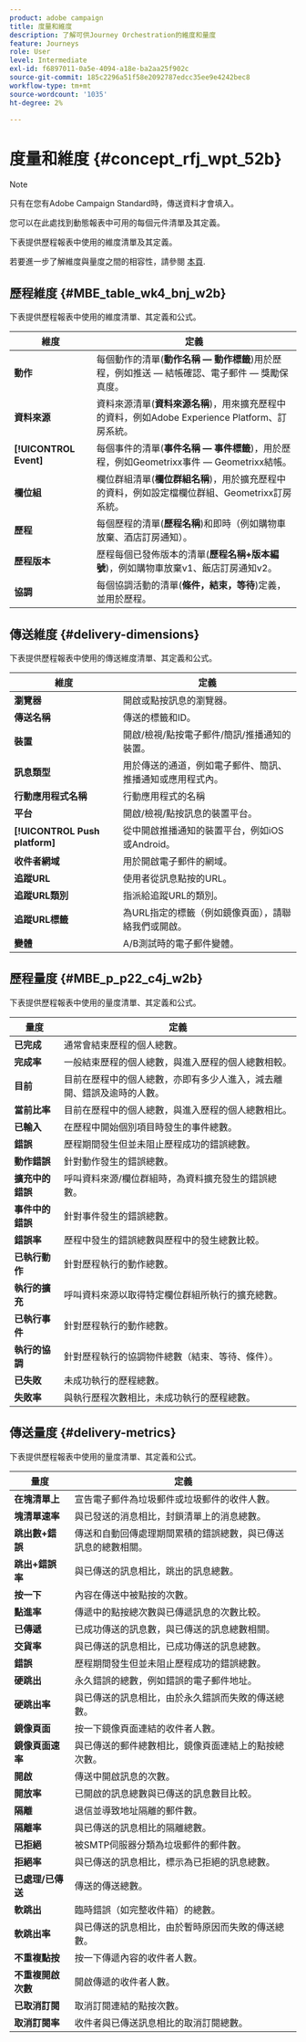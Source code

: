 ```yaml
---
product: adobe campaign
title: 度量和維度
description: 了解可供Journey Orchestration的維度和量度
feature: Journeys
role: User
level: Intermediate
exl-id: f6897011-0a5e-4094-a18e-ba2aa25f902c
source-git-commit: 185c2296a51f58e2092787edcc35ee9e4242bec8
workflow-type: tm+mt
source-wordcount: '1035'
ht-degree: 2%

---
```


# 度量和維度 {#concept_rfj_wpt_52b}

>[!NOTE]
>
>只有在您有Adobe Campaign Standard時，傳送資料才會填入。

您可以在此處找到動態報表中可用的每個元件清單及其定義。

下表提供歷程報表中使用的維度清單及其定義。

若要進一步了解維度與量度之間的相容性，請參閱 [本頁](../assets/do-not-localize/dynamic_report_compatibility_journey.pdf).

## 歷程維度 {#MBE_table_wk4_bnj_w2b}

下表提供歷程報表中使用的維度清單、其定義和公式。

| 維度 | 定義 |
|--- |--- |
| **動作** | 每個動作的清單(**動作名稱 — 動作標籤**)用於歷程，例如推送 — 結帳確認、電子郵件 — 獎勵保真度。 |
| **資料來源** | 資料來源清單(**資料來源名稱**)，用來擴充歷程中的資料，例如Adobe Experience Platform、訂房系統。 |
| **[!UICONTROL Event]** | 每個事件的清單(**事件名稱 — 事件標籤**)，用於歷程，例如Geometrixx事件 — Geometrixx結帳。 |
| **欄位組** | 欄位群組清單(**欄位群組名稱**)，用於擴充歷程中的資料，例如設定檔欄位群組、Geometrixx訂房系統。 |
| **歷程** | 每個歷程的清單(**歷程名稱**)和即時（例如購物車放棄、酒店訂房通知）。 |
| **歷程版本** | 歷程每個已發佈版本的清單(**歷程名稱+版本編號**)，例如購物車放棄v1、飯店訂房通知v2。 |
| **協調** | 每個協調活動的清單(**條件，結束，等待**)定義，並用於歷程。 |

## 傳送維度 {#delivery-dimensions}

下表提供歷程報表中使用的傳送維度清單、其定義和公式。

| 維度 | 定義 |
|--- |--- |
| **瀏覽器** | 開啟或點按訊息的瀏覽器。 |
| **傳送名稱** | 傳送的標籤和ID。 |
| **裝置** | 開啟/檢視/點按電子郵件/簡訊/推播通知的裝置。 |
| **訊息類型** | 用於傳送的通道，例如電子郵件、簡訊、推播通知或應用程式內。 |
| **行動應用程式名稱** | 行動應用程式的名稱 |
| **平台** | 開啟/檢視/點按訊息的裝置平台。 |
| **[!UICONTROL Push platform]** | 從中開啟推播通知的裝置平台，例如iOS或Android。 |
| **收件者網域** | 用於開啟電子郵件的網域。 |
| **追蹤URL** | 使用者從訊息點按的URL。 |
| **追蹤URL類別** | 指派給追蹤URL的類別。 |
| **追蹤URL標籤** | 為URL指定的標籤（例如鏡像頁面），請聯絡我們或開啟。 |
| **變體** | A/B測試時的電子郵件變體。 |

## 歷程量度 {#MBE_p_p22_c4j_w2b}

下表提供歷程報表中使用的量度清單、其定義和公式。

| 量度 | 定義 |
|--- |---|
| **已完成** | 通常會結束歷程的個人總數。 |
| **完成率** | 一般結束歷程的個人總數，與進入歷程的個人總數相較。 |
| **目前** | 目前在歷程中的個人總數，亦即有多少人進入，減去離開、錯誤及逾時的人數。 |
| **當前比率** | 目前在歷程中的個人總數，與進入歷程的個人總數相比。 |
| **已輸入** | 在歷程中開始個別項目時發生的事件總數。 |
| **錯誤** | 歷程期間發生但並未阻止歷程成功的錯誤總數。 |
| **動作錯誤** | 針對動作發生的錯誤總數。 |
| **擴充中的錯誤** | 呼叫資料來源/欄位群組時，為資料擴充發生的錯誤總數。 |
| **事件中的錯誤** | 針對事件發生的錯誤總數。 |
| **錯誤率** | 歷程中發生的錯誤總數與歷程中的發生總數比較。 |
| **已執行動作** | 針對歷程執行的動作總數。 |
| **執行的擴充** | 呼叫資料來源以取得特定欄位群組所執行的擴充總數。 |
| **已執行事件** | 針對歷程執行的動作總數。 |
| **執行的協調** | 針對歷程執行的協調物件總數（結束、等待、條件）。 |
| **已失敗** | 未成功執行的歷程總數。 |
| **失敗率** | 與執行歷程次數相比，未成功執行的歷程總數。 |

## 傳送量度 {#delivery-metrics}

下表提供歷程報表中使用的量度清單、其定義和公式。

| 量度 | 定義 |
|--- |--- |
| **在塊清單上** | 宣告電子郵件為垃圾郵件或垃圾郵件的收件人數。 |
| **塊清單速率** | 與已發送的消息相比，封鎖清單上的消息總數。 |
| **跳出數+錯誤** | 傳送和自動回傳處理期間累積的錯誤總數，與已傳送訊息的總數相關。 |
| **跳出+錯誤率** | 與已傳送的訊息相比，跳出的訊息總數。 |
| **按一下** | 內容在傳送中被點按的次數。 |
| **點進率** | 傳遞中的點按總次數與已傳遞訊息的次數比較。 |
| **已傳遞** | 已成功傳送的訊息數，與已傳送的訊息總數相關。 |
| **交貨率** | 與已傳送的訊息相比，已成功傳送的訊息總數。 |
| **錯誤** | 歷程期間發生但並未阻止歷程成功的錯誤總數。 |
| **硬跳出** | 永久錯誤的總數，例如錯誤的電子郵件地址。 |
| **硬跳出率** | 與已傳送的訊息相比，由於永久錯誤而失敗的傳送總數。 |
| **鏡像頁面** | 按一下鏡像頁面連結的收件者人數。 |
| **鏡像頁面速率** | 與已傳送的郵件總數相比，鏡像頁面連結上的點按總次數。 |
| **開啟** | 傳送中開啟訊息的次數。 |
| **開放率** | 已開啟的訊息總數與已傳送的訊息數目比較。 |
| **隔離** | 退信並導致地址隔離的郵件數。 |
| **隔離率** | 與已傳送的訊息相比的隔離總數。 |
| **已拒絕** | 被SMTP伺服器分類為垃圾郵件的郵件數。 |
| **拒絕率** | 與已傳送的訊息相比，標示為已拒絕的訊息總數。 |
| **已處理/已傳送** | 傳送的傳送總數。 |
| **軟跳出** | 臨時錯誤（如完整收件箱）的總數。 |
| **軟跳出率** | 與已傳送的訊息相比，由於暫時原因而失敗的傳送總數。 |
| **不重複點按** | 按一下傳遞內容的收件者人數。 |
| **不重複開啟次數** | 開啟傳遞的收件者人數。 |
| **已取消訂閱** | 取消訂閱連結的點按次數。 |
| **取消訂閱率** | 收件者與已傳送訊息相比的取消訂閱總數。 |
